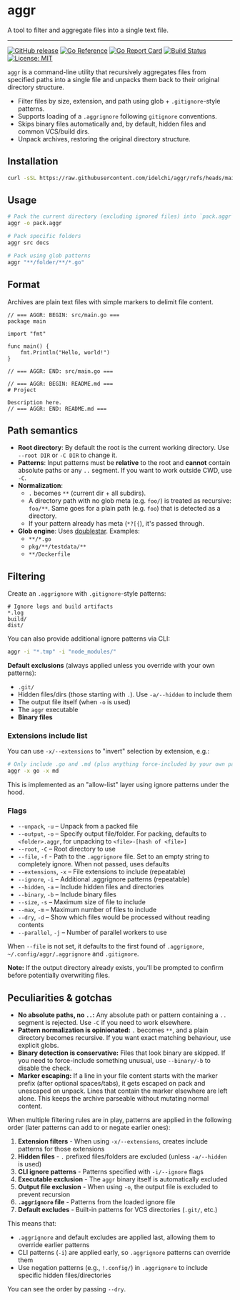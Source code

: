 # aggr

A tool to filter and aggregate files into a single text file.

---

[![GitHub release](https://img.shields.io/github/v/release/idelchi/aggr)](https://github.com/idelchi/aggr/releases)
[![Go Reference](https://pkg.go.dev/badge/github.com/idelchi/aggr.svg)](https://pkg.go.dev/github.com/idelchi/aggr)
[![Go Report Card](https://goreportcard.com/badge/github.com/idelchi/aggr)](https://goreportcard.com/report/github.com/idelchi/aggr)
[![Build Status](https://github.com/idelchi/aggr/actions/workflows/github-actions.yml/badge.svg)](https://github.com/idelchi/aggr/actions/workflows/github-actions.yml/badge.svg)
[![License: MIT](https://img.shields.io/badge/License-MIT-yellow.svg)](https://opensource.org/licenses/MIT)

`aggr` is a command-line utility that recursively aggregates files from specified paths into a single file and
unpacks them back to their original directory structure.

- Filter files by size, extension, and path using glob + `.gitignore`-style patterns.
- Supports loading of a `.aggrignore` following `gitignore` conventions.
- Skips binary files automatically and, by default, hidden files and common VCS/build dirs.
- Unpack archives, restoring the original directory structure.

## Installation

```sh
curl -sSL https://raw.githubusercontent.com/idelchi/aggr/refs/heads/main/install.sh | sh -s -- -d ~/.local/bin
```

## Usage

```sh
# Pack the current directory (excluding ignored files) into `pack.aggr`
aggr -o pack.aggr
```

```sh
# Pack specific folders
aggr src docs
```

```sh
# Pack using glob patterns
aggr "**/folder/**/*.go"
```

## Format

Archives are plain text files with simple markers to delimit file content.

```text
// === AGGR: BEGIN: src/main.go ===
package main

import "fmt"

func main() {
    fmt.Println("Hello, world!")
}

// === AGGR: END: src/main.go ===

// === AGGR: BEGIN: README.md ===
# Project

Description here.
// === AGGR: END: README.md ===
```

## Path semantics

- **Root directory**: By default the root is the current working directory. Use `--root DIR` or `-C DIR` to change it.
- **Patterns**: Input patterns must be **relative** to the root and **cannot** contain absolute paths or any `..` segment.
  If you want to work outside CWD, use `-C`.
- **Normalization**:
  - `.` becomes `**` (current dir + all subdirs).
  - A directory path with no glob meta (e.g. `foo/`) is treated as recursive: `foo/**`.
    Same goes for a plain path (e.g. `foo`) that is detected as a directory.
  - If your pattern already has meta (`*?[{`), it's passed through.
- **Glob engine**: Uses [doublestar](https://github.com/bmatcuk/doublestar). Examples:
  - `**/*.go`
  - `pkg/**/testdata/**`
  - `**/Dockerfile`

## Filtering

Create an `.aggrignore` with `.gitignore`-style patterns:

```gitignore
# Ignore logs and build artifacts
*.log
build/
dist/
```

You can also provide additional ignore patterns via CLI:

```sh
aggr -i "*.tmp" -i "node_modules/"
```

**Default exclusions** (always applied unless you override with your own patterns):

- `.git/`
- Hidden files/dirs (those starting with `.`). Use `-a/--hidden` to include them
- The output file itself (when `-o` is used)
- The `aggr` executable
- **Binary files**

### Extensions include list

You can use `-x/--extensions` to "invert" selection by extension, e.g.:

```sh
# Only include .go and .md (plus anything force-included by your own patterns)
aggr -x go -x md
```

This is implemented as an "allow-list" layer using ignore patterns under the hood.

### Flags

- `--unpack`, `-u` – Unpack from a packed file
- `--output`, `-o` – Specify output file/folder.
  For packing, defaults to `<folder>.aggr`, for unpacking to `<file>-[hash of <file>]`
- `--root`, `-C` – Root directory to use
- `--file`, `-f` - Path to the `.aggrignore` file. Set to an empty string to completely ignore. When not passed, uses defaults
- `--extensions`, `-x` – File extensions to include (repeatable)
- `--ignore`, `-i` – Additional .aggrignore patterns (repeatable)
- `--hidden`, `-a` – Include hidden files and directories
- `--binary`, `-b` – Include binary files
- `--size`, `-s` – Maximum size of file to include
- `--max`, `-m` – Maximum number of files to include
- `--dry`, `-d` – Show which files would be processed without reading contents
- `--parallel`, `-j` – Number of parallel workers to use

When `--file` is not set, it defaults to the first found of `.aggrignore`, `~/.config/aggr/.aggrignore` and `.gitignore`.

**Note:** If the output directory already exists, you'll be prompted to confirm before potentially overwriting files.

## Peculiarities & gotchas

- **No absolute paths, no `..`:** Any absolute path or pattern containing a `..` segment is rejected.
  Use `-C` if you need to work elsewhere.
- **Pattern normalization is opinionated:** `.` becomes `**`, and a plain directory becomes recursive.
  If you want exact matching behaviour, use explicit globs.
- **Binary detection is conservative:** Files that look binary are skipped.
  If you need to force-include something unusual, use `--binary/-b` to disable the check.
- **Marker escaping:** If a line in your file content starts with the marker prefix (after optional spaces/tabs),
  it gets escaped on pack and unescaped on unpack. Lines that contain the marker elsewhere are left alone.
  This keeps the archive parseable without mutating normal content.

When multiple filtering rules are in play, patterns are applied in the following order
(later patterns can add to or negate earlier ones):

1. **Extension filters** - When using `-x/--extensions`, creates include patterns for those extensions
2. **Hidden files** - `.` prefixed files/folders are excluded (unless `-a/--hidden` is used)
3. **CLI ignore patterns** - Patterns specified with `-i/--ignore` flags
4. **Executable exclusion** - The `aggr` binary itself is automatically excluded
5. **Output file exclusion** - When using `-o`, the output file is excluded to prevent recursion
6. **`.aggrignore` file** - Patterns from the loaded ignore file
7. **Default excludes** - Built-in patterns for VCS directories (`.git/`, etc.)

This means that:

- `.aggrignore` and default excludes are applied last, allowing them to override earlier patterns
- CLI patterns (`-i`) are applied early, so `.aggrignore` patterns can override them
- Use negation patterns (e.g., `!.config/`) in `.aggrignore` to include specific hidden files/directories

You can see the order by passing `--dry`.
